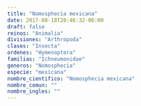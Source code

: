 ```yaml
---
title: "Nomosphecia mexicana"
date: 2017-08-18T20:46:32-06:00
draft: false
reinos: "Animalia"
divisiones: "Arthropoda"
clases: "Insecta"
ordenes: "Hymenoptera"
familias: "Ichneumonidae"
generos: "Nomosphecia"
especie: "mexicana"
nombre_cientifico: "Nomosphecia mexicana"
nombre_comun: ""
nombre_ingles: ""
---
```

